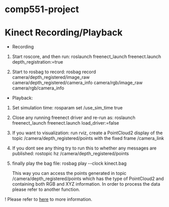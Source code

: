 # comp551-project


# Kinect Recording/Playback

* Recording
1. Start roscore, and then run:
    roslaunch freenect_launch freenect.launch depth_registration:=true

2. Start to rosbag to record:
    rosbag record camera/depth_registered/image_raw camera/depth_registered/camera_info camera/rgb/image_raw camera/rgb/camera_info

* Playback:
1. Set simulation time:
    rosparam set /use_sim_time true
2. Close any running freenect driver and re-run as:
    roslaunch freenect_launch freenect.launch load_driver:=false

3. If you want to visualization: 
    run rviz, create a PointCloud2 display of the topic /camera/depth_registered/points with the fixed frame 
    /camera_link 

4. If you dont see any thing try to run this to whether any messages are published:
    rostopic hz /camera/depth_registered/points

5. finally play the bag file:
    rosbag play --clock kinect.bag

    This way you can access the points generated in topic /camera/depth_registered/points which has the type of PointCloud2
    and containing both RGB and XYZ information. In order to process the data please refer to another function.


! Please refer to [here](http://wiki.ros.org/openni_launch/Tutorials/BagRecordingPlayback) to more information.
